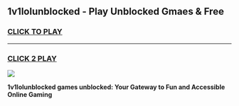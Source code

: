 
## 1v1lolunblocked - Play Unblocked Gmaes & Free
<h3>
<a href="https://news.freeplayer.one?title=1v1lolunblocked&ref=16F">CLICK TO PLAY</a></h3>
<hr>

<h3>
<a href="https://news.freeplayer.one?title=1v1lolunblocked&ref=16F">CLICK 2 PLAY</a>
  
</h3>

<a href="https://news.freeplayer.one?title=1v1lolunblocked&ref=16F/"><img src="https://clearcache.store/games.png"></a>


**1v1lolunblocked games unblocked: Your Gateway to Fun and Accessible Online Gaming**
